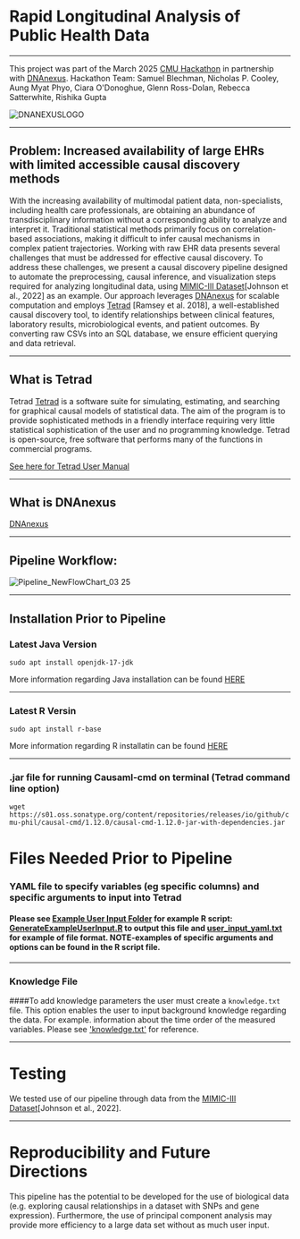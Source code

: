 # Rapid Longitudinal Analysis of Public Health Data 
---
This project was part of the March 2025 [CMU Hackathon](https://guides.library.cmu.edu/hackathon "CMU Hackathon") in partnership with [DNAnexus](https://www.dnanexus.com "DNAnexus").
Hackathon Team: Samuel Blechman, Nicholas P. Cooley, Aung Myat Phyo, Ciara O'Donoghue, Glenn Ross-Dolan, Rebecca Satterwhite, Rishika Gupta


![DNANEXUSLOGO](https://github.com/user-attachments/assets/422aa273-195f-45f0-8bf0-4e846ded0d02)

---

## Problem: Increased availability of large EHRs with limited accessible causal discovery methods  

With the increasing availability of multimodal patient data, non-specialists, including health care professionals, are obtaining an abundance of transdisciplinary information without a corresponding ability to analyze and interpret it. Traditional statistical methods primarily focus on correlation-based associations, making it difficult to infer causal mechanisms in complex patient trajectories. Working with raw EHR data presents several challenges that must be addressed for effective causal discovery. 
To address these challenges, we present a causal discovery pipeline designed to automate the preprocessing, causal inference, and visualization steps required for analyzing longitudinal data, using [MIMIC-III Dataset](https://mimic.mit.edu/ "MIMIC-III Dataset")[Johnson et al., 2022] as an example. Our approach leverages [DNAnexus](https://www.dnanexus.com "DNAnexus") for scalable computation and employs [Tetrad](https://www.cmu.edu/dietrich/philosophy/tetrad/#:~:text=Tetrad%20is%20a%20software%20suite,via%20R%20with%20Rpy%2DTetrad "Tetrad") [Ramsey et al. 2018], a well-established causal discovery tool, to identify relationships between clinical features, laboratory results, microbiological events, and patient outcomes. By converting raw CSVs into an SQL database, we ensure efficient querying and data retrieval.


---

## What is Tetrad 

Tetrad [Tetrad](https://www.cmu.edu/dietrich/philosophy/tetrad/#:~:text=Tetrad%20is%20a%20software%20suite,via%20R%20with%20Rpy%2DTetrad "Tetrad") is a software suite for simulating, estimating, and searching for graphical causal models of statistical data. The aim of the program is to provide sophisticated methods in a friendly interface requiring very little statistical sophistication of the user and no programming knowledge. Tetrad is open-source, free software that performs many of the functions in commercial programs.

[See here for Tetrad User Manual](https://htmlpreview.github.io/?https:///github.com/cmu-phil/tetrad/blob/development/tetrad-lib/src/main/resources/docs/manual/index.html "See here for Tetrad User Manual")

---

## What is DNAnexus 
[DNAnexus](https://www.dnanexus.com "DNAnexus")
 
---
## Pipeline Workflow:
![Pipeline_NewFlowChart_03 25](https://github.com/user-attachments/assets/5b44d810-d4a6-4336-9daf-7fea3a0a4be9)



----
## Installation Prior to Pipeline
### Latest Java Version 
`sudo apt install openjdk-17-jdk`

More information regarding Java installation can be found [HERE](https://www.java.com/en/download/help/download_options.html "HERE")
***
### Latest R Versin 
`sudo apt install r-base`

More information regarding R installatin can be found [HERE](https://rstudio-education.github.io/hopr/starting.html "HERE!") 
***
### .jar file for running Causaml-cmd on terminal (Tetrad command line option) 
`wget https://s01.oss.sonatype.org/content/repositories/releases/io/github/cmu-phil/causal-cmd/1.12.0/causal-cmd-1.12.0-jar-with-dependencies.jar`


# Files Needed Prior to Pipeline 
### YAML file to specify variables (eg specific columns) and specific arguments to input into Tetrad

#### Please see [Example User Input Folder](https://github.com/collaborativebioinformatics/Longitudinal_emr_accleRation/tree/main/example_user_input "Example User Input Folder") for example R script: [GenerateExampleUserInput.R](https://github.com/collaborativebioinformatics/Longitudinal_emr_accleRation/blob/main/example_user_input/GenerateExampleUserInput.R "GenerateExampleUserInput.R") to output this file and [user_input_yaml.txt](https://github.com/collaborativebioinformatics/Longitudinal_emr_accleRation/blob/main/example_user_input/user_input_yaml.txt "user_input_yaml.txt") for example of file format. NOTE-examples of specific arguments and options can be found in the R script file. 
---
### Knowledge File 

####To add knowledge parameters the user must create a `knowledge.txt` file. This option enables the user to input background knowledge regarding the data. For example. information about the time order of the measured variables. Please see ['knowledge.txt'](https://github.com/collaborativebioinformatics/Longitudinal_emr_accleRation/blob/main/example_user_input/knowledge.txt "knowledge.txt") for reference. 

---
# Testing

We tested use of our pipeline through data from the [MIMIC-III Dataset](https://mimic.mit.edu/ "MIMIC-III Dataset")[Johnson et al., 2022]. 

--- 

# Reproducibility and Future Directions 

This pipeline has the potential to be developed for the use of biological data (e.g. exploring causal relationships in a dataset with SNPs and gene expression). Furthermore, the use of principal component analysis may provide more efficiency to a large data set without as much user input. 



